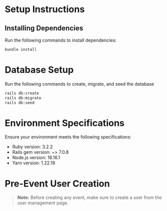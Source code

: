 # Setup Instructions

## Installing Dependencies
Run the following commands to install dependencies:

```bash
bundle install
```
# Database Setup
Run the following commands to create, migrate, and seed the database
```bash
rails db:create
rails db:migrate
rails db:seed
```
# Environment Specifications

Ensure your environment meets the following specifications:

- Ruby version: 3.2.2
- Rails gem version: ~> 7.0.8
- Node.js version: 18.16.1
- Yarn version: 1.22.19

# Pre-Event User Creation
> **Note:** Before creating any event, make sure to create a user from the user management page.

